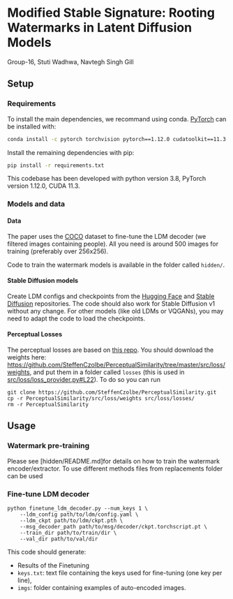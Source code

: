 # Modified Stable Signature: Rooting Watermarks in Latent Diffusion Models
Group-16, Stuti Wadhwa, Navtegh Singh Gill
## Setup


### Requirements
To install the main dependencies, we recommand using conda.
[PyTorch](https://pytorch.org/) can be installed with:
```cmd
conda install -c pytorch torchvision pytorch==1.12.0 cudatoolkit==11.3
```

Install the remaining dependencies with pip:
```cmd
pip install -r requirements.txt
```

This codebase has been developed with python version 3.8, PyTorch version 1.12.0, CUDA 11.3.


### Models and data

#### Data

The paper uses the [COCO](https://cocodataset.org/) dataset to fine-tune the LDM decoder (we filtered images containing people).
All you need is around 500 images for training (preferably over 256x256).

Code to train the watermark models is available in the folder called `hidden/`.


#### Stable Diffusion models

Create LDM configs and checkpoints from the [Hugging Face](https://huggingface.co/stabilityai) and [Stable Diffusion](https://github.com/Stability-AI/stablediffusion/tree/main/configs/stable-diffusion) repositories.
The code should also work for Stable Diffusion v1 without any change. 
For other models (like old LDMs or VQGANs), you may need to adapt the code to load the checkpoints.

#### Perceptual Losses

The perceptual losses are based on [this repo](https://github.com/SteffenCzolbe/PerceptualSimilarity/).
You should download the weights here: https://github.com/SteffenCzolbe/PerceptualSimilarity/tree/master/src/loss/weights, and put them in a folder called `losses` (this is used in [src/loss/loss_provider.py#L22](https://github.com/facebookresearch/stable_signature/blob/main/src/loss/loss_provider.py#L22)).
To do so you can run 
```
git clone https://github.com/SteffenCzolbe/PerceptualSimilarity.git
cp -r PerceptualSimilarity/src/loss/weights src/loss/losses/
rm -r PerceptualSimilarity
```

## Usage

### Watermark pre-training

Please see [hidden/README.md]for details on how to train the watermark encoder/extractor.
To use different methods files from replacements folder can be used

### Fine-tune LDM decoder

```
python finetune_ldm_decoder.py --num_keys 1 \
    --ldm_config path/to/ldm/config.yaml \
    --ldm_ckpt path/to/ldm/ckpt.pth \
    --msg_decoder_path path/to/msg/decoder/ckpt.torchscript.pt \
    --train_dir path/to/train/dir \
    --val_dir path/to/val/dir
```

This code should generate: 
-  Results of the Finetuning
- `keys.txt`: text file containing the keys used for fine-tuning (one key per line),
- `imgs`: folder containing examples of auto-encoded images.


